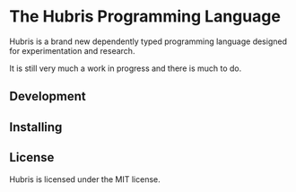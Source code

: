 # The Hubris Programming Language

Hubris is a brand new dependently typed programming language designed for experimentation and research.

It is still very much a work in progress and there is much to do.

## Development

## Installing

## License

Hubris is licensed under the MIT license.
